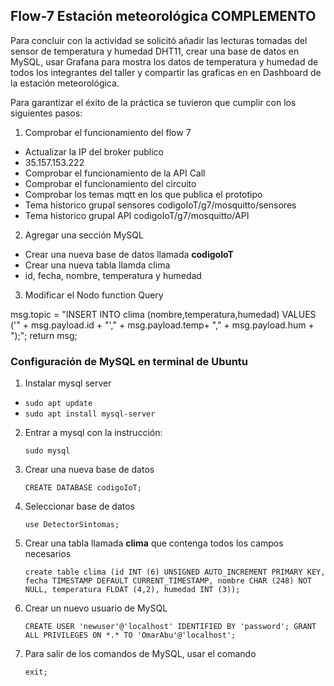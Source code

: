 ## Flow-7 Estación meteorológica COMPLEMENTO

Para concluir con la actividad se solicitó añadir las lecturas tomadas del sensor de temperatura y humedad DHT11, crear una base de datos en MySQL, usar Grafana para mostra los datos de temperatura y humedad de todos los integrantes del taller y compartir las graficas en en Dashboard de la estación meteorológica.

Para garantizar el éxito de la práctica se tuvieron que cumplir con los siguientes pasos:

1. Comprobar el funcionamiento del flow 7
- Actualizar la IP del broker publico
- 35.157.153.222
- Comprobar el funcionamiento de la API Call
- Comprobar el funcionamiento del circuito
- Comprobar los temas mqtt en los que publica el prototipo
- Tema historico grupal sensores codigoIoT/g7/mosquitto/sensores
- Tema historico grupal API codigoIoT/g7/mosquitto/API

2. Agregar una sección MySQL
- Crear una nueva base de datos llamada **codigoIoT**
- Crear una nueva tabla llamda clima
- id, fecha, nombre, temperatura y humedad

3. Modificar el Nodo function Query

msg.topic = "INSERT INTO clima (nombre,temperatura,humedad) VALUES ('" + msg.payload.id + "'," + msg.payload.temp+ "," + msg.payload.hum + ");";
return msg;

### Configuración de MySQL en terminal de Ubuntu

1. Instalar mysql server
+ `sudo apt update`
+ `sudo apt install mysql-server`

2. Entrar a mysql con la instrucción:
   
   `sudo mysql`

3. Crear una nueva base de datos
   
    `CREATE DATABASE codigoIoT;`

4. Seleccionar base de datos 
   
    `use DetectorSintomas;`

5. Crear una tabla llamada **clima** que contenga todos los campos necesarios
    
    `create table clima (id INT (6) UNSIGNED AUTO_INCREMENT PRIMARY KEY, fecha TIMESTAMP DEFAULT CURRENT_TIMESTAMP, nombre CHAR (248) NOT NULL, temperatura FLOAT (4,2), humedad INT (3));`

6. Crear un nuevo usuario de MySQL

    `CREATE USER 'newuser'@'localhost' IDENTIFIED BY 'password';
    GRANT ALL PRIVILEGES ON *.* TO 'OmarAbu'@'localhost';`


7. Para salir de los comandos de MySQL, usar el comando
   
    `exit;`

